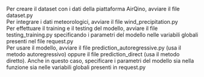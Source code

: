 Per creare il dataset con i dati della piattaforma AirQino, avviare il file dataset.py <br>
Per integrare i dati meteorologici, avviare il file wind_precipitation.py <br>
Per effettuare il training e il testing del modello, avviare il file testing_training.py specificando i parametri del modello nelle variabili globali presenti nel file request.py <br>
Per usare il modello, avviare il file prediction_autoregressive.py (usa il metodo autoregressivo) oppure il file prediction_direct (usa il metodo diretto). Anche in questo caso, specificare i parametri del modello sia nella funzione sia nelle variabili globali presenti in request.py <br>
